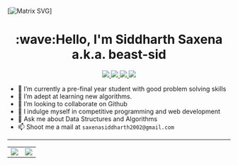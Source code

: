 [![Matrix SVG](https://raw.githubusercontent.com/rodrigograca31/rodrigograca31/master/matrix.svg)]
<h1 align="center">:wave:Hello, I'm Siddharth Saxena a.k.a. beast-sid</h1>

<!--
**vidit2512/vidit2512** is a ✨ _special_ ✨ repository because its `README.md` (this file) appears on your GitHub profile.

Here are some ideas to get you started:
-->

<p align="center">
  <a href="https://github.com/beast-sid">
    <img src="https://img.shields.io/badge/beast_sid-100000?style=for-the-badge&logo=github&logoColor=white">
   <a/>
 
  <a href="https://www.codechef.com/users/sid_tyu_123">
    <img src="https://img.shields.io/badge/beast_sid-b5651d?style=for-the-badge&logo=codechef&logoColor=white">
  <a/>

   <a href="https://leetcode.com/beast_sid/">
    <img src="https://img.shields.io/badge/beast_sid-FFD580?style=for-the-badge&logo=leetcode&logoColor=white">
  <a/>
  
  
  <a href="https://www.linkedin.com/in/siddharth-saxena-2295281b0/">
    <img src="https://img.shields.io/badge/Siddharth Saxena-0077B5?style=for-the-badge&logo=linkedin&logoColor=white">
  <a/>
<!--   <a href="https://twitter.com/ViditShukla17">
    <img src="https://img.shields.io/badge/@ViditShukla17-1DA1F2?style=for-the-badge&logo=twitter&logoColor=white">
  <a/> -->
<!--    <a href="https://instagram.com/viditshukla25">
    <img src="https://img.shields.io/badge/@viditshukla25-E4405F?style=for-the-badge&logo=instagram&logoColor=white">
  <a/> -->
</p>

- 🔭 I’m currently a pre-final year student with good problem solving skills
- 🌱 I’m  adept at learning new algorithms.
- 👯 I’m looking to collaborate on Github
- 🤔 I indulge myself in competitive programming and web development
- 💬 Ask me about Data Structures and Algorithms
- 📫 Shoot me a mail at `saxenasiddharth2002@gmail.com`



<!-- - ⚡ Fun fact: ... -->

---
    
<table align="center" cellspacing="0" cellpadding="0" border="0">
  <tr>
    <td>
      <a href="https://github.com/beast-sid">
        <img src="https://github-readme-stats.vercel.app/api?username=beast-sid&show_icons=true&include_all_commits=true&theme=tokyonight">
      <a/>
    </td>
    <td>
      <a href="https://github.com/beast-sid">
        <img src="https://github-readme-stats.vercel.app/api/top-langs/?username=beast-sid&layout=compact&theme=tokyonight">
      <a/>
    </td>
   </tr>
</table>
